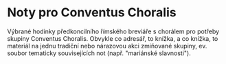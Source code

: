 # Noty pro Conventus Choralis #

Výbrané hodinky předkoncilního římského breviáře s chorálem
pro potřeby skupiny Conventus Choralis.
Obvykle co adresář, to knížka, a co knížka, to materiál na jednu
tradiční nebo nárazovou akci zmiňované skupiny,
ev. soubor tematicky souvisejících not (např. "mariánské slavnosti").
